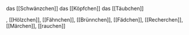 das [[Schwänzchen]]
das [[Köpfchen]]
das [[Täubchen]]


, [[Hölzchen]], [[Fähnchen]], [[Brünnchen]], [[Fädchen]], [[Recherchen]], [[Märchen]], [[rauchen]]